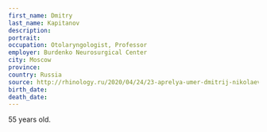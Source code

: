 ```yaml
---
first_name: Dmitry
last_name: Kapitanov
description: 
portrait: 
occupation: Otolaryngologist, Professor
employer: Burdenko Neurosurgical Center
city: Moscow
province: 
country: Russia
source: http://rhinology.ru/2020/04/24/23-aprelya-umer-dmitrij-nikolaevich-kapitanov/
birth_date: 
death_date: 
---
```


55 years old.